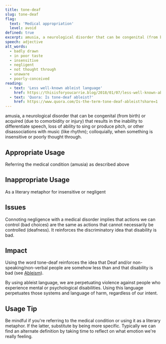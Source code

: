 ```yaml
---
title: tone-deaf
slug: tone-deaf
flag:
  text: 'Medical appropriation'
  level: avoid
defined: true
excerpt: amusia, a neurological disorder that can be congenital (from birth) or acquired (due to comorbidity or injury) that results in the inability to differentiate speech, loss of ability to sing or produce pitch, or other disassociations with music (like rhythm); colloquially, when something is insensitive or poorly thought through.
speech: adjective
alt_words:
  - badly drawn
  - in poor taste
  - insensitive
  - negligent
  - not thought through
  - unaware
  - poorly-conceived
reading:
  - text: 'Less well-known ableist language'
    href: https://thisisforyoucarrie.blog/2018/01/07/less-well-known-ableist-language/
  - text: 'Quora: Is tone-deaf ableist?'
    href: https://www.quora.com/Is-the-term-tone-deaf-ableist?share=1
---
```


amusia, a neurological disorder that can be congenital (from birth) or acquired (due to comorbidity or injury) that results in the inability to differentiate speech, loss of ability to sing or produce pitch, or other disassociations with music (like rhythm); colloquially, when something is insensitive or poorly thought through.

## Appropriate Usage

Referring the medical condition (amusia) as described above

## Inappropriate Usage

As a literary metaphor for insensitive or negligent

## Issues

Connoting negligence with a medical disorder implies that actions we can control (bad choices) are the same as actions that cannot necessarily be controlled (deafness). It reinforces the discriminatory idea that disability is bad.

## Impact

Using the word tone-deaf reinforces the idea that Deaf and/or non-speaking/non-verbal people are somehow less than and that disability is bad (see [Ableism](/definitions/ableism)).

By using ableist language, we are perpetuating violence against people who experience mental or psychological disabilities. Using this language perpetuates those systems and language of harm, regardless of our intent.

## Usage Tip

Be mindful if you're referring to the medical condition or using it as a literary metaphor. If the latter, substitute by being more specific. Typically we can find an alternate definition by taking time to reflect on what emotion we're really feeling.
